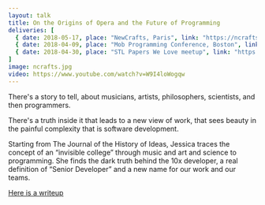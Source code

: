 ```yaml
---
layout: talk
title: On the Origins of Opera and the Future of Programming
deliveries: [
  { date: 2018-05-17, place: "NewCrafts, Paris", link: "https://ncrafts.io"},
  { date: 2018-04-09, place: "Mob Programming Conference, Boston", link: "https://agilegamesnewengland.com/index.php/mob-programming-conference/mob-programming-speakers/179-shared-mental-models" },
  { date: 2018-04-30, place: "STL Papers We Love meetup", link: "https://www.meetup.com/Papers-We-Love-in-saint-louis/events/249746024/" }
]
image: ncrafts.jpg
video: https://www.youtube.com/watch?v=W9I4loWogqw
---
```


There's a story to tell, about musicians, artists, philosophers, scientists, and then programmers.

There's a truth inside it that leads to a new view of work, that sees beauty in the painful complexity that is software development.

Starting from The Journal of the History of Ideas, Jessica traces the concept of an “invisible college” through music and art and science to programming. She finds the dark truth behind the 10x developer, a real definition of “Senior Developer” and a new name for our work and our teams.

[Here is a writeup](https://the-composition.com/the-origins-of-opera-and-the-future-of-programming-bcdaf8fbe960)
